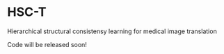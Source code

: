 # HSC-T
 Hierarchical structural consistensy learning for medical image translation

 Code will be released soon!